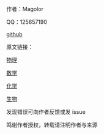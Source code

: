 作者：Magolor 

QQ：125657190

[github](https://github.com/Magolor)

原文链接：

[物理](https://magolor.github.io/2019/06/04/2019-06-04-blog-04/)

[数学](https://magolor.github.io/2019/06/04/2019-06-04-blog-03/)

[化学](https://magolor.github.io/2019/06/04/2019-06-04-blog-02/)

[生物](https://magolor.github.io/2019/06/04/2019-06-04-blog-01/)

发现错误可向作者反馈或发 issue 

鸣谢作者授权，转载请注明作者与来源
